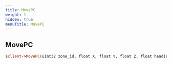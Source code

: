 ```yaml
---
title: MovePC
weight: 1
hidden: true
menuTitle: MovePC
---
```

## MovePC
```perl
$client->MovePC(uint32 zone_id, float X, float Y, float Z, float heading)
```
